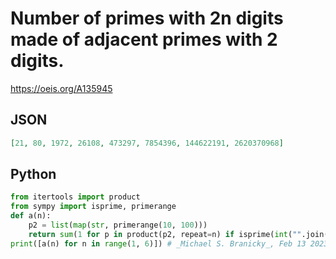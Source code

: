 # Number of primes with 2n digits made of adjacent primes with 2 digits\.
https://oeis.org/A135945
## JSON
```JSON
[21, 80, 1972, 26108, 473297, 7854396, 144622191, 2620370968]
```
## Python
```Python
from itertools import product
from sympy import isprime, primerange
def a(n):
    p2 = list(map(str, primerange(10, 100)))
    return sum(1 for p in product(p2, repeat=n) if isprime(int("".join(p))))
print([a(n) for n in range(1, 6)]) # _Michael S. Branicky_, Feb 13 2023
```
